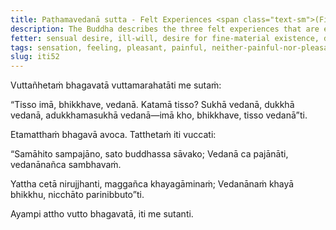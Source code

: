 ```yaml
---
title: Paṭhamavedanā sutta - Felt Experiences <span class="text-sm">(First)</span>
description: The Buddha describes the three felt experiences that are experienced on contact through the sense doors - pleasant, painful, and neither-painful-nor-pleasant.
fetter: sensual desire, ill-will, desire for fine-material existence, desire for immaterial existence, ignorance
tags: sensation, feeling, pleasant, painful, neither-painful-nor-pleasant, discernment, quenching, buddha, iti, iti50-99
slug: iti52
---
```


Vuttañhetaṁ bhagavatā vuttamarahatāti me sutaṁ:

“Tisso imā, bhikkhave, vedanā. Katamā tisso? Sukhā vedanā, dukkhā vedanā, adukkhamasukhā vedanā—imā kho, bhikkhave, tisso vedanā”ti.

Etamatthaṁ bhagavā avoca. Tatthetaṁ iti vuccati:

“Samāhito sampajāno,
sato buddhassa sāvako;
Vedanā ca pajānāti,
vedanānañca sambhavaṁ.

Yattha cetā nirujjhanti,
maggañca khayagāminaṁ;
Vedanānaṁ khayā bhikkhu,
nicchāto parinibbuto”ti.

Ayampi attho vutto bhagavatā, iti me sutanti.
